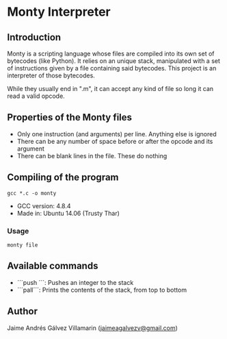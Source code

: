 # Monty Interpreter

## Introduction
Monty is a scripting language whose files are compiled into its own set of bytecodes (like Python). It relies on an unique stack, manipulated with a set of instructions given by a file containing said bytecodes. This project is an interpreter of those bytecodes.

While they usually end in ".m", it can accept any kind of file so long it can read a valid opcode.

## Properties of the Monty files
- Only one instruction (and arguments) per line. Anything else is ignored
- There can be any number of space before or after the opcode and its argument
- There can be blank lines in the file. These do nothing

## Compiling of the program
    gcc *.c -o monty
- GCC version: 4.8.4
- Made in: Ubuntu 14.06 (Trusty Thar)

### Usage
    monty file

## Available commands
- ´´´push <int>´´´: Pushes an integer to the stack
- ´´´pall´´´: Prints the contents of the stack, from top to bottom

## Author
Jaime Andrés Gálvez Villamarin (jaimeagalvezv@gmail.com)
